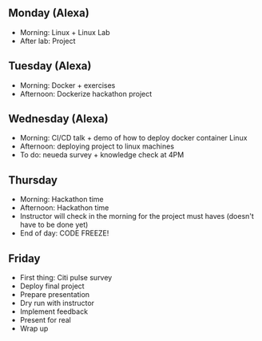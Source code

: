 ## Monday (Alexa)
- Morning: Linux + Linux Lab
- After lab: Project

## Tuesday (Alexa)
- Morning: Docker + exercises
- Afternoon: Dockerize hackathon project

## Wednesday (Alexa)
- Morning: CI/CD talk + demo of how to deploy docker container Linux
- Afternoon: deploying project to linux machines
- To do: neueda survey + knowledge check at 4PM

## Thursday
- Morning: Hackathon time
- Afternoon: Hackathon time
- Instructor will check in the morning for the project must haves (doesn't have to be done yet) 
- End of day: CODE FREEZE!

## Friday
- First thing: Citi pulse survey
- Deploy final project
- Prepare presentation
- Dry run with instructor
- Implement feedback
- Present for real
- Wrap up